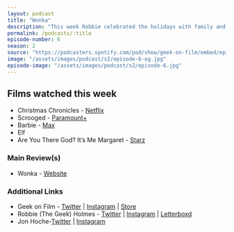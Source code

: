 ```yaml
---
layout: podcast
title: "Wonka"
description: "This week Robbie celebrated the holidays with family and was able to see Wonka and a few other films."
permalink: /podcasts/:title
episode-number: 6
season: 2
source: "https://podcasters.spotify.com/pod/show/geek-on-film/embed/episodes/S2--E6---Wonka-e2e37mg"
image: "/assets/images/podcast/s2/episode-6-og.jpg"
episode-image: "/assets/images/podcast/s2/episode-6.jpg"
---
```

<h2>Films watched this week</h2>
<ul>
 <li>Christmas Chronicles - <a href="https://www.netflix.com/title/80199682?source=imdb">Netflix</a></li>
 <li>Scrooged - <a href="https://www.paramountplus.com/movies/video/t_Qos1uW__kMIQv3ISrYzLo_uSjkTu8T/">Paramount+</a></li>
  <li>Barbie - <a href="https://www.max.com/movies/barbie/80bc4915-c826-499f-9961-b422b17559b6">Max</a></li>
  <li>Elf</li>
  <li>Are You There God? It’s Me Margaret - <a href="https://www.starz.com/us/en/movies/are-you-there-god-its-me-margaret-64991">Starz</a></li>
</ul>
<h3>Main Review(s)</h3>
<ul>
  <li>Wonka - <a href="https://www.wonkamovie.com/">Website</a></li>
</ul>
<h3>Additional Links</h3>
<ul>
  <li>Geek on Film - <a href="https://twitter.com/geekonfilmcom">Twitter</a> | <a href="https://www.instagram.com/geekonfilmcom/">Instagram</a> | <a href="https://www.geekonfilm.shop/">Store</a></li>
  <li>Robbie (The Geek) Holmes - <a href="https://twitter.com/robbiethegeek">Twitter</a> | <a href="https://www.instagram.com/robbiethegeek/">Instagram</a> | <a href="https://letterboxd.com/robbiethegeek/">Letterboxd</a></li>
  <li>Jon Hoche-<a href="https://twitter.com/JonHoche">Twitter</a> | <a href="https://www.instagram.com/jonhoche/">Instagram</a></li>
</ul>